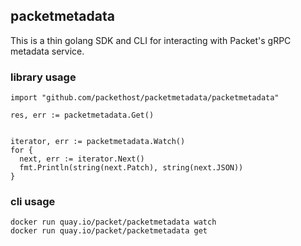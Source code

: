 ## packetmetadata

This is a thin golang SDK and CLI for interacting with Packet's gRPC metadata service. 


### library usage

```golang
import "github.com/packethost/packetmetadata/packetmetadata"

res, err := packetmetadata.Get()


iterator, err := packetmetadata.Watch()
for {
  next, err := iterator.Next()
  fmt.Println(string(next.Patch), string(next.JSON))
}
```


### cli usage
```
docker run quay.io/packet/packetmetadata watch
docker run quay.io/packet/packetmetadata get
```
